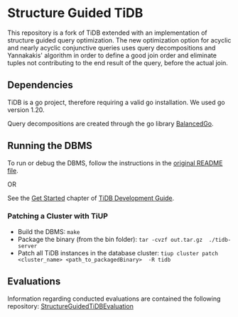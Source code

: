 # Structure Guided TiDB

This repository is a fork of TiDB extended with an implementation of structure guided query optimization. The new optimization option for acyclic and nearly acyclic conjunctive queries uses query decompositions and Yannakakis' algorithm in order to define a good join order and eliminate tuples not contributing to the end result of the query, before the actual join.

## Dependencies

TiDB is a go project, therefore requiring a valid go installation. We used go version 1.20.

Query decompositions are created through the go library [BalancedGo](https://github.com/cem-okulmus/BalancedGo).


## Running the DBMS

To run or debug the DBMS, follow the instructions in the [original README file](README_ORIG.md).

OR

See the [Get Started](https://pingcap.github.io/tidb-dev-guide/get-started/introduction.html) chapter of [TiDB Development Guide](https://pingcap.github.io/tidb-dev-guide/index.html).

### Patching a Cluster with TiUP

- Build the DBMS: `make`
- Package the binary (from the bin folder): `tar -cvzf out.tar.gz  ./tidb-server`
- Patch all TiDB instances in the database cluster: `tiup cluster patch <cluster_name> <path_to_packagedBinary>  -R tidb`


## Evaluations


Information regarding conducted evaluations are contained the following repository: [StructureGuidedTiDBEvaluation](https://github.com/MichaelMartinek/StructureGuidedTiDBEvaluation) 
